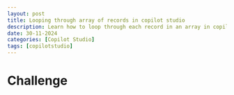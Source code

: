 ```yaml
---
layout: post
title: Looping through array of records in copilot studio
description: Learn how to loop through each record in an array in copilot studio authoring canvas
date: 30-11-2024
categories: [Copilot Studio]
tags: [copilotstudio]
---
```

# Challenge

